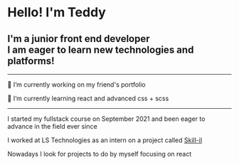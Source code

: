 # Hello! I'm Teddy

## I'm a junior front end developer <br/> I am eager to learn new technologies and platforms!

---------------------------------------------------------
🔭 I’m currently working on my friend's portfolio

🌱 I’m currently learning react and advanced css + scss

---------------------------------------------------------
I started my fullstack course on September 2021 and been eager to advance in the field ever since

I worked at LS Technologies as an intern on a project called [Skill-il](https://skillil.co.il/)

Nowadays I look for projects to do by myself focusing on react


<!--
**Tedbool/Tedbool** is a ✨ _special_ ✨ repository because its `README.md` (this file) appears on your GitHub profile.

Here are some ideas to get you started:

- 🔭 I’m currently working on ...
- 🌱 I’m currently learning ...
- 👯 I’m looking to collaborate on ...
- 🤔 I’m looking for help with ...
- 💬 Ask me about ...
- 📫 How to reach me: ...
- 😄 Pronouns: ...
- ⚡ Fun fact: ...
-->
[Skill-il]: [http://github.com/github/markup/tree/master/lib/github/commands/rest2html](https://skillil.co.il/)

